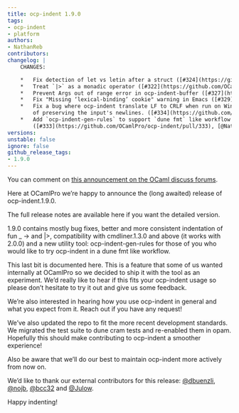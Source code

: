 ```yaml
---
title: ocp-indent 1.9.0
tags:
- ocp-indent
- platform
authors:
- NathanReb
contributors:
changelog: |
    CHANGES:

    *   Fix detection of let vs letin after a struct ([#324](https://github.com/OCamlPro/ocp-indent/pull/324), [@Julow](https://github.com/Julow))
    *   Treat `|>` as a monadic operator ([#322](https://github.com/OCamlPro/ocp-indent/pull/322), [@nberth](https://github.com/nberth))
    *   Prevent Args out of range error in ocp-indent-buffer ([#327](https://github.com/OCamlPro/ocp-indent/pull/327), [@bcc32](https://github.com/bcc32))
    *   Fix "Missing ‘lexical-binding’ cookie" warning in Emacs ([#329](https://github.com/OCamlPro/ocp-indent/pull/329), [@nojb](https://github.com/nojb))
    *   Fix a bug where ocp-indent translate LF to CRLF when run on Windows instead  
        of preserving the input's newlines. ([#334](https://github.com/OCamlPro/ocp-indent/pull/334), [@nojb](https://github.com/nojb))
    *   Add `ocp-indent-gen-rules` to support `dune fmt` like workflow with ocp-indent  
        ([#333](https://github.com/OCamlPro/ocp-indent/pull/333), [@NathanReb](https://github.com/NathanReb))
versions:
unstable: false
ignore: false
github_release_tags:
- 1.9.0
---
```


You can comment on [this announcement on the OCaml discuss forums](https://discuss.ocaml.org/t/ann-ocp-indent-1-9-0/17349).

Here at OCamlPro we’re happy to announce the (long awaited) release of ocp-indent.1.9.0.

The full release notes are available here if you want the detailed version.

1.9.0 contains mostly bug fixes, better and more consistent indentation of fun _ -> and |>, compatibility with cmdliner.1.3.0 and above (it works with 2.0.0) and a new utility tool: ocp-indent-gen-rules for those of you who would like to try ocp-indent in a dune fmt like workflow.

This last bit is documented here. This is a feature that some of us wanted internally at OCamlPro so we decided to ship it with the tool as an experiment. We’d really like to hear if this fits your ocp-indent usage so please don’t hesitate to try it out and give us some feedback.

We’re also interested in hearing how you use ocp-indent in general and what you expect from it. Reach out if you have any request!

We’ve also updated the repo to fit the more recent development standards. We migrated the test suite to dune cram tests and re-enabled them in opam.
Hopefully this should make contributing to ocp-indent a smoother experience!

Also be aware that we’ll do our best to maintain ocp-indent more actively from now on.

We’d like to thank our external contributors for this release: [@dbuenzli](https://github.com/dbuenzli), [@nojb](https://github.com/nojb), [@bcc32](https://github.com/bcc32) and [@Julow](https://github.com/Julow).

Happy indenting!